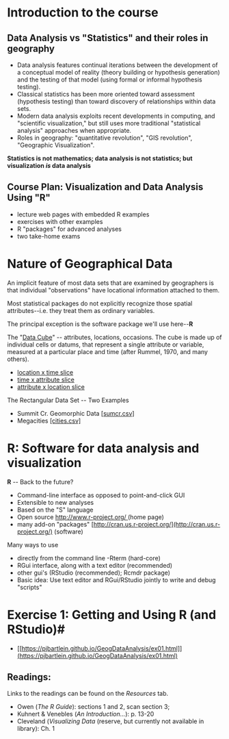 
# Introduction to the course #

## Data Analysis vs "Statistics" and their roles in geography ##

- Data analysis features continual iterations between the development of a conceptual model of reality (theory building or hypothesis generation) and the testing of that model (using formal or informal hypothesis testing).
- Classical statistics has been more oriented toward assessment (hypothesis testing) than toward discovery of relationships within data sets.
- Modern data analysis exploits recent developments in computing, and "scientific visualization," but still uses more traditional "statistical analysis" approaches when appropriate.
- Roles in geography:  "quantitative revolution", "GIS revolution", "Geographic Visualization".

**Statistics is not mathematics; data analysis is not statistics; but visualization *is* data analysis**

## Course Plan:  Visualization and Data Analysis Using "R" ##

- lecture web pages with embedded R examples
- exercises with other examples
- R "packages" for advanced analyses
- two take-home exams

# Nature of Geographical Data #

An implicit feature of most data sets that are examined by geographers is that individual "observations" have locational information attached to them.

Most statistical packages do not explicitly recognize those spatial attributes--i.e. they treat them as ordinary variables.

The principal exception is the software package we'll use here--**R**

The "[Data Cube](https://pjbartlein.github.io/GeogDataAnalysis/images/dcube0.gif)" -- attributes, locations, occasions. The cube is made up of individual cells or datums, that represent a single attribute or variable, measured at a particular place and time (after Rummel, 1970, and many others).

- [location x time slice](https://pjbartlein.github.io/GeogDataAnalysis/images/dcube1.gif) 
- [time x attribute slice](https://pjbartlein.github.io/GeogDataAnalysis/images/dcube2.gif)
- [attribute x location slice](https://pjbartlein.github.io/GeogDataAnalysis/images/dcube3.gif)

The Rectangular Data Set -- Two Examples

- Summit Cr. Geomorphic Data [[sumcr.csv]](https://pjbartlein.github.io/GeogDataAnalysis/data/csv/sumcr.csv)
- Megacities [[cities.csv]](https://pjbartlein.github.io/GeogDataAnalysis/data/csv/cities.csv)

# R:  Software for data analysis and visualization #

**R** -- Back to the future?

- Command-line interface as opposed to point-and-click GUI
- Extensible to new analyses
- Based on the "S" language
- Open source  [http://www.r-project.org/ ](http://www.r-project.org/ )(home page)   
- many add-on "packages" [http://cran.us.r-project.org/](http://cran.us.r-project.org/) (software)

Many ways to use 
 
- directly from the command line -Rterm (hard-core)
- RGui interface, along with a text editor (recommended)
- other gui's (RStudio (recommended); Rcmdr package)
- Basic idea:  Use text editor and RGui/RStudio jointly to write and debug "scripts"

# Exercise 1:  Getting and Using R (and RStudio)#

- [[https://pjbartlein.github.io/GeogDataAnalysis/ex01.html]](https://pjbartlein.github.io/GeogDataAnalysis/ex01.html)

## Readings: ##

Links to the readings can be found on the *Resources* tab.  

- Owen (*The R Guide*):  sections 1 and 2, scan section 3; 
- Kuhnert & Venebles (*An Introduction...*):  p. 13-20
- Cleveland (*Visualizing Data* (reserve, but currently not available in library): Ch. 1

 
